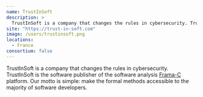 ```yaml
---
name: TrustInSoft
description: > 
  TrustInSoft is a company that changes the rules in cybersecurity. TrustInSoft is the software publisher of the software analysis Frama-C platform. 
site: "https://trust-in-soft.com"
image: /users/trustinsoft.png
locations: 
  - France
consortium: false
---
```


TrustInSoft is a company that changes the rules in cybersecurity. TrustInSoft is the software publisher of the software analysis [Frama-C](https://frama-c.com) platform. Our motto is simple: make the formal methods accessible to the majority of software developers.